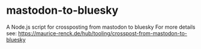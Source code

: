 # mastodon-to-bluesky
A Node.js script for crossposting from mastodon to bluesky
For more details see: https://maurice-renck.de/hub/tooling/crosspost-from-mastodon-to-bluesky